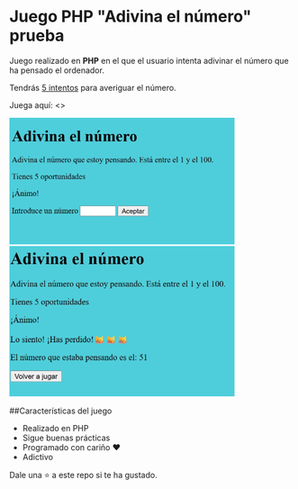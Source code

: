 # Juego PHP "Adivina el número" prueba

Juego realizado en **PHP** en el que el usuario intenta adivinar el número que ha pensado el ordenador.

Tendrás <ins> 5 intentos</ins> para averiguar el número.

Juega aquí: <>

<img width="400px" src="img/captura01.png">

<img width="400px" src="img/captura02.png">

##Características del juego

* Realizado en PHP
* Sigue buenas prácticas
* Programado con cariño ❤️
* Adictivo


Dale una ⭐ a este repo si te ha gustado.
